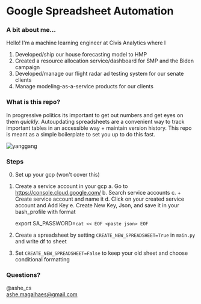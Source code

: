 # Google Spreadsheet Automation 

### A bit about me... 
Hello! I'm a machine learning engineer at Civis Analytics where I 
1. Developed/ship our house forecasting model to HMP 
2. Created a resource allocation service/dashboard for SMP and the Biden campaign 
3. Developed/manage our flight radar ad testing system for our senate clients
3. Manage modeling-as-a-service products for our clients

### What is this repo? 
In progressive politics its important to get out numbers and get eyes on them _quickly_. Autoupdating spreadsheets are a convenient way to track important tables in an accessible way + maintain version history. This repo is meant as a simple boilerplate to set you up to do this fast. 

![yanggang](https://media.giphy.com/media/l4RKhOL0xiBdbgglFi/giphy.gif)

### Steps ### 
0. Set up your gcp (won't cover this)
1. Create a service account in your gcp 
    a. Go to https://console.cloud.google.com/
    b. Search service accounts 
    c. + Create service account and name it 
    d. Click on your created service account and Add Key 
    e. Create New Key, Json, and save it in your bash_profile 
    with format 

    export SA_PASSWORD=`cat << EOF <paste json> EOF`
2. Create a spreadsheet by setting `CREATE_NEW_SPREADSHEET=True` in `main.py` and write df to sheet
4. Set `CREATE_NEW_SPREADSHEET=False` to keep your old sheet and choose conditional formatting 

### Questions? 
@ashe_cs <br/>
ashe.magalhaes@gmail.com 
